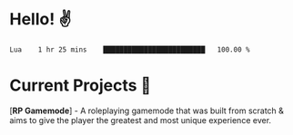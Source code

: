 # Hello! ✌️

<!--START_SECTION:waka-->
```text
Lua    1 hr 25 mins    █████████████████████████   100.00 % 
```
<!--END_SECTION:waka-->

# Current Projects 🎨
[**RP Gamemode**] - A roleplaying gamemode that was built from scratch & aims to give the player the greatest and most unique experience ever.
